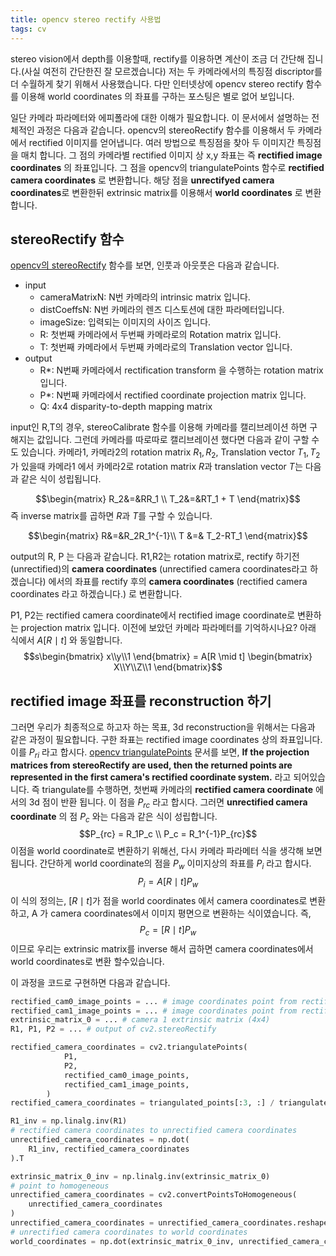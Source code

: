 ```yaml
---
title: opencv stereo rectify 사용법
tags: cv
---
```


stereo vision에서 depth를 이용할때, rectify를 이용하면 계산이 조금 더 간단해 집니다.(사실 여전히 간단한진 잘 모르겠습니다) 저는 두 카메라에서의 특징점 discriptor를 더 수월하게 찾기 위해서 사용했습니다. 
다만 인터넷상에 opencv stereo rectify 함수를 이용해 world coordinates 의 좌표를 구하는 포스팅은 별로 없어 보입니다.

일단 카메라 파라메터와 에피폴라에 대한 이해가 필요합니다.
이 문서에서 설명하는 전체적인 과정은 다음과 같습니다.
opencv의 stereoRectify 함수를 이용해서 두 카메라에서 rectified 이미지를 얻어냅니다.
여러 방법으로 특징점을 찾아 두 이미지간 특징점을 매치 합니다. 그 점의 카메라별 rectified 이미지 상 x,y 좌표는 즉 **rectified image coordinates** 의 좌표입니다. 그 점을 opencv의 triangulatePoints 함수로 **rectified camera coordinates** 로 변환합니다. 해당 점을 **unrectifyed camera coordinates**로 변환한뒤 extrinsic matrix를 이용해서 **world coordinates** 로 변환 합니다.
  
## stereoRectify 함수
[opencv의 stereoRectify](https://docs.opencv.org/4.x/d9/d0c/group__calib3d.html#ga617b1685d4059c6040827800e72ad2b6) 함수를 보면, 인풋과 아웃풋은 다음과 같습니다.
- input
  - cameraMatrixN: N번 카메라의 intrinsic matrix 입니다.
  - distCoeffsN: N번 카메라의 렌즈 디스토션에 대한 파라메터입니다.
  - imageSize: 입력되는 이미지의 사이즈 입니다.
  - R: 첫번째 카메라에서 두번째 카메라로의 Rotation matrix 입니다.
  - T: 첫번째 카메라에서 두번째 카메라로의 Translation vector 입니다.
- output
  - R*: N번째 카메라에서 rectification transform 을 수행하는 rotation matrix 입니다. 
  - P*: N번째 카메라에서 rectified coordinate projection matrix 입니다. 
  - Q: 4x4 disparity-to-depth mapping matrix
    
input인 R,T의 경우, stereoCalibrate 함수를 이용해 카메라를 캘리브레이션 하면 구해지는 값입니다.
그런데 카메라를 따로따로 캘리브레이션 했다면 다음과 같이 구할 수도 있습니다.
카메라1, 카메라2의 rotation matrix $R_1, R_2$, Translation vector $T_1, T_2$가 있을때 카메라1 에서 카메라2로 rotation matrix $R$과 translation vector $T$는 다음과 같은 식이 성립됩니다.

$$\begin{matrix}
    R_2&=&RR_1 \\
    T_2&=&RT_1 + T
\end{matrix}$$
즉 inverse matrix를 곱하면 $R$과 $T$를 구할 수 있습니다.

$$\begin{matrix}
    R&=&R_2R_1^{-1}\\
    T &=& T_2-RT_1
\end{matrix}$$

output의 R, P 는 다음과 같습니다.
R1,R2는 rotation matrix로, rectify 하기전(unrectified)의 **camera coordinates** (unrectified camera coordinates라고 하겠습니다) 에서의 좌표를 rectify 후의 **camera coordinates** (rectified camera coordinates 라고 하겠습니다.) 로 변환합니다.
  
P1, P2는 rectified camera coordinate에서 rectified image coordinate로 변환하는 projection matrix 입니다. 
이전에 보았던 카메라 파라메터를 기억하시나요? 아래 식에서 $A[R \mid t]$ 와 동일합니다. 
$$s\begin{bmatrix}
        x\\y\\1
    \end{bmatrix}
    = A[R \mid t]
    \begin{bmatrix}
        X\\Y\\Z\\1
    \end{bmatrix}$$
## rectified image 좌표를 reconstruction 하기
그러면 우리가 최종적으로 하고자 하는 목표, 3d reconstruction을 위해서는 다음과 같은 과정이 필요합니다.
구한 좌표는 rectified image coordinates 상의 좌표입니다. 이를 $P_{ri}$ 라고 합시다.
[opencv triangulatePoints](https://docs.opencv.org/4.x/d9/d0c/group__calib3d.html#gad3fc9a0c82b08df034234979960b778c) 문서를 보면, **If the projection matrices from stereoRectify are used, then the returned points are represented in the first camera's rectified coordinate system.** 라고 되어있습니다. 즉 triangulate를 수행하면, 첫번째 카메라의 **rectified camera coordinate** 에서의 3d 점이 반환 됩니다. 이 점을 $P_{rc}$ 라고 합시다. 그러면 **unrectified camera coordinate** 의 점 $P_c$ 와는 다음과 같은 식이 성립합니다.
$$P_{rc} = R_1P_c \\ P_c = R_1^{-1}P_{rc}$$
이점을 world coordinate로 변환하기 위해선, 다시 카메라 파라메터 식을 생각해 보면 됩니다. 간단하게 world coordinate의 점을 $P_w$ 이미지상의 좌표를 $P_i$ 라고 합시다. 
$$P_i = A[R \mid t]P_w$$
이 식의 정의는, $[R \mid t]$가 점을 world coordinates 에서 camera coordinates로 변환하고, A 가 camera coordinates에서 이미지 평면으로 변환하는 식이였습니다. 즉, 
$$P_c = [R \mid t]P_w$$ 
이므로 우리는 extrinsic matrix를 inverse 해서 곱하면 camera coordinates에서 world coordinates로 변환 할수있습니다.

이 과정을 코드로 구현하면 다음과 같습니다.
```python
rectified_cam0_image_points = ... # image coordinates point from rectified image
rectified_cam1_image_points = ... # image coordinates point from rectified image
extrinsic_matrix_0 = ... # camera 1 extrinsic matrix (4x4)
R1, P1, P2 = ... # output of cv2.stereoRectify

rectified_camera_coordinates = cv2.triangulatePoints(
            P1,
            P2,
            rectified_cam0_image_points,
            rectified_cam1_image_points,
        )
rectified_camera_coordinates = triangulated_points[:3, :] / triangulated_points[3, :]

R1_inv = np.linalg.inv(R1)
# rectified camera coordinates to unrectified camera coordinates
unrectified_camera_coordinates = np.dot(
    R1_inv, rectified_camera_coordinates
).T

extrinsic_matrix_0_inv = np.linalg.inv(extrinsic_matrix_0)
# point to homogeneous
unrectified_camera_coordinates = cv2.convertPointsToHomogeneous(
    unrectified_camera_coordinates
)
unrectified_camera_coordinates = unrectified_camera_coordinates.reshape(-1, 4).T
# unrectified camera coordinates to world coordinates
world_coordinates = np.dot(extrinsic_matrix_0_inv, unrectified_camera_coordinates)
```
